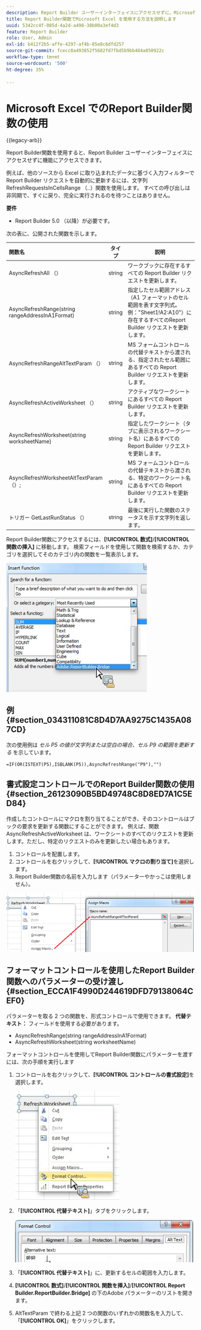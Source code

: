 ```yaml
---
description: Report Builder ユーザーインターフェイスにアクセスせずに、Microsoft Excel をReport Builder関数と共に使用する方法を説明します。
title: Report Builder関数でMicrosoft Excel を使用する方法を説明します
uuid: 5342cc4f-085d-4a2d-a498-38b00a3ef4d3
feature: Report Builder
role: User, Admin
exl-id: b412f2b5-affe-4297-af4b-85e8c6dfd257
source-git-commit: fcecc8a493852f5682fd7fbd5b9bb484a850922c
workflow-type: tm+mt
source-wordcount: '500'
ht-degree: 35%

---
```


# Microsoft Excel でのReport Builder関数の使用

{{legacy-arb}}

Report Builder関数を使用すると、Report Builder ユーザーインターフェイスにアクセスせずに機能にアクセスできます。

例えば、他のソースから Excel に取り込まれたデータに基づく入力フィルターでReport Builder リクエストを自動的に更新するには、文字列 RefreshRequestsInCellsRange （..）関数を使用します。 すべての呼び出しは非同期で、すぐに戻り、完全に実行されるのを待つことはありません。

**要件**

* Report Builder 5.0 （以降）が必要です。

次の表に、公開された関数を示します。

| 関数名 | タイプ | 説明 |
|:---| --- | ---|
| AsyncRefreshAll （） | string | ワークブックに存在するすべての Report Builder リクエストを更新します。 |
| AsyncRefreshRange(string rangeAddressInA1Format) | string | 指定したセル範囲アドレス （A1 フォーマットのセル範囲を表す文字列式。例：&quot;Sheet1!A2:A10&quot;）に存在するすべてのReport Builder リクエストを更新します。 |
| AsyncRefreshRangeAltTextParam （） | string | MS フォームコントロールの代替テキストから渡される、指定されたセル範囲にあるすべての Report Builder リクエストを更新します。 |
| AsyncRefreshActiveWorksheet （） | string | アクティブなワークシートにあるすべての Report Builder リクエストを更新します。 |
| AsyncRefreshWorksheet(string worksheetName) | string | 指定したワークシート（タブに表示されるワークシート名）にあるすべての Report Builder リクエストを更新します。 |
| AsyncRefreshWorksheetAltTextParam （）; | string | MS フォームコントロールの代替テキストから渡される、特定のワークシート名にあるすべての Report Builder リクエストを更新します。 |
| トリガー GetLastRunStatus （） | string | 最後に実行した関数のステータスを示す文字列を返します。 |

Report Builder関数にアクセスするには、**[!UICONTROL 数式]**/**[!UICONTROL 関数の挿入]** に移動します。 検索フィールドを使用して関数を検索するか、カテゴリを選択してそのカテゴリ内の関数を一覧表示します。

![ カテゴリリストが展開された関数を挿入ウィンドウを示すスクリーンショット。](assets/arb_functions.png)

## 例 {#section_034311081C8D4D7AA9275C1435A087CD}

次の使用例は *セル P5 の値が文字列または空白の場合、セル P9 の範囲を更新する* を示しています。

```
=IF(OR(ISTEXT(P5),ISBLANK(P5)),AsyncRefreshRange("P9"),"")
```

## 書式設定コントロールでのReport Builder関数の使用 {#section_26123090B5BD49748C8D8ED7A1C5ED84}

作成したコントロールにマクロを割り当てることができ、そのコントロールはブックの要求を更新する関数にすることができます。 例えば、関数 AsyncRefreshActiveWorksheet は、ワークシートのすべてのリクエストを更新します。ただし、特定のリクエストのみを更新したい場合もあります。

1. コントロールを配置します。
1. コントロールを右クリックして、**[!UICONTROL マクロの割り当て]**&#x200B;を選択します。
1. Report Builder関数の名前を入力します（パラメーターやかっこは使用しません）。

![ マクロの割り当てウィンドウを示すスクリーンショット。](assets/assign_macro.png)

## フォーマットコントロールを使用したReport Builder関数へのパラメーターの受け渡し {#section_ECCA1F4990D244619DFD79138064CEF0}

パラメーターを取る 2 つの関数を、形式コントロールで使用できます。 **代替テキスト：** フィールドを使用する必要があります。

* AsyncRefreshRange(string rangeAddressInA1Format)
* AsyncRefreshWorksheet(string worksheetName)

フォーマットコントロールを使用してReport Builder関数にパラメーターを渡すには、次の手順を実行します

1. コントロールを右クリックして、**[!UICONTROL コントロールの書式設定]**&#x200B;を選択します。

   ![ 形式コントロールが選択されていることを示すスクリーンショット。](assets/format_control.png)

1. 「**[!UICONTROL 代替テキスト]**」タブをクリックします。

   ![ 「代替テキスト」タブと「代替テキスト」フィールドを示すスクリーンショット。](assets/alt_text.png)

1. 「**[!UICONTROL 代替テキスト]**」に、更新するセルの範囲を入力します。
1. **[!UICONTROL 数式]**/**[!UICONTROL 関数を挿入]**/**[!UICONTROL Report Builder.ReportBuilder.Bridge]** の下のAdobe パラメーターのリストを開きます。

1. AltTextParam で終わる上記 2 つの関数のいずれかの関数名を入力して、「**[!UICONTROL OK]**」をクリックします。
